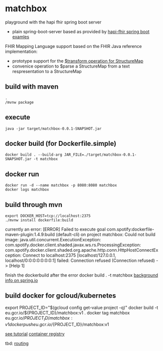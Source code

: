 # matchbox
playground with the hapi fhir spring boot server

* plain spring-boot-server based as provided by [hapi-fhir spring boot examles](https://github.com/jamesagnew/hapi-fhir/tree/master/hapi-fhir-spring-boot)

FHIR Mapping Language support based on the FHIR Java reference implementation:
* prototype support for the [$transform operation for StructureMap](http://www.hl7.org/fhir/structuremap-operation-transform.html)
* convenice operation to $parse a StructureMap from a text respresentation to a StructureMap

## build with maven
```
.
/mvnw package
```

## execute
```
java -jar target/matchbox-0.0.1-SNAPSHOT.jar
```

## docker build (for Dockerfile.simple)
```
docker build . --build-arg JAR_FILE=./target/matchbox-0.0.1-SNAPSHOT.jar -t matchbox
```

## docker run
```
docker run -d --name matchbox -p 8080:8080 matchbox
docker logs matchbox
```

## build through mvn
```
export DOCKER_HOST=tcp://localhost:2375
./mvnw install dockerfile:build
```

currently an error:
[ERROR] Failed to execute goal com.spotify:dockerfile-maven-plugin:1.4.9:build (default-cli) on project matchbox: Could not build image: java.util.concurrent.ExecutionException: com.spotify.docker.client.shaded.javax.ws.rs.ProcessingException: com.spotify.docker.client.shaded.org.apache.http.conn.HttpHostConnectException: Connect to localhost:2375 [localhost/127.0.0.1, localhost/0:0:0:0:0:0:0:1] failed: Connection refused (Connection refused) -> [Help 1]

finish the dockerbuild after the error
docker build . -t matchbox
[background info on spring.io](https://spring.io/guides/gs/spring-boot-docker/)


## build docker for gcloud/kubernetes

export PROJECT_ID="$(gcloud config get-value project -q)"
docker build -t eu.gcr.io/${PROJECT_ID}/matchbox:v1 .
docker tag matchbox eu.gcr.io/${PROJECT_ID}/matchbox:v1
docker push eu.gcr.io/${PROJECT_ID}/matchbox:v1


[see tutorial](https://cloud.google.com/kubernetes-engine/docs/tutorials/hello-app?hl=de)
[container registry](https://console.cloud.google.com/gcr/images/fhir-ch?project=fhir-ch&authuser=1&folder&hl=de&organizationId=22040958741)

tbd:
[routing](https://medium.com/google-cloud/kubernetes-routing-internal-services-through-fqdn-d98db92b79d3)